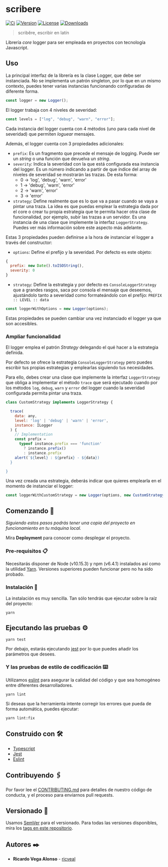 # scribere

[![Ci](https://img.shields.io/circleci/project/github/ricveal/scribere.svg)](https://circleci.com/gh/ricveal/scribere)
[![Version](https://img.shields.io/npm/v/scribere.svg)](https://www.npmjs.com/package/scribere)
[![License](https://img.shields.io/npm/l/scribere.svg)](https://www.npmjs.com/package/scribere)
[![Downloads](https://img.shields.io/npm/dm/scribere.svg)](https://www.npmjs.com/package/scribere)

> scribĕre, escribir en latín

Librería _core_ logger para ser empleada en proyectos con tecnología Javascript.

## Uso

La principal interfaz de la librería es la clase Logger, que debe ser instanciada. No se implementa un patrón singleton, por lo que en un mismo contexto, puedes tener varias instancias funcionando configuradas de diferente forma.

```javascript
const logger = new Logger();
```

El logger trabaja con 4 niveles de severidad:

```javascript
const levels = ["log", "debug", "warn", "error"];
```

Cada instancia del logger cuenta con 4 métodos (uno para cada nivel de severidad) que permiten _loguear_ mensajes.

Además, el logger cuenta con 3 propiedades adicionales:

- `prefix`: Es un fragmento que precede el mensaje de logging. Puede ser un _string_ o una función que devuelva un _string_.
- `severity`: Indica la severidad con la que está configurada esa instancia del logger. Es un número indicando a partir de que índice del array de niveles de severidad se mostrarán las trazas. De esta forma:
  - 0 -> 'log', 'debug', 'warn', 'error'
  - 1 -> 'debug', 'warn', 'error'
  - 2 -> 'warn', 'error'
  - 3 -> 'error'
- `strategy`: Define realmente que es lo que va a pasar cuando se vaya a pintar una traza. La idea es que puedas emplear la estrategia dada por el core o crear tu propia estrategia que te permita hacer otra clase de funcionalidad, por ejemplo, subir las trazas a un servidor. Es una instancia de una clase que implemente la interfaz `LoggerStrategy`. Puedes ver más información sobre este aspecto más adelante.

Estas 3 propiedades pueden definirse a la hora de instanciar el logger a través del constructor:

- `options`: Define el prefijo y la severidad. Por defecto es este objeto:

```javascript
{
  prefix: new Date().toISOString(),
  severity: 0
}
```

- `strategy`: Define la estrategia y por defecto es `ConsoleLoggerStrategy` que a grandes rasgos, saca por consola el mensaje que deseemos, ajustándolo tanto a severidad como formateándolo con el prefijo: `PREFIX :: LEVEL :: data`

```javascript
const loggerWithOptions = new Logger(options);
```

Estas propiedades se pueden cambiar una vez instanciado el logger ya que son accesibles.

### Ampliar funcionalidad

El logger emplea el patrón _Strategy_ delegando el qué hacer a la estrategia definida.

Por defecto se ofrece la estrategia `ConsoleLoggerStrategy` pero puedes escribir tus propias estrategias y emplearlas siguiendo tus necesidades.

Para ello, debes crear una clase que implemente la interfaz `LoggerStrategy` que obliga a implementar el método `trace` que será ejecutado cuando por los métodos `log`, `debug`, `warn` y `error` del logger cuando la severidad configurada permita pintar una traza.

```javascript
class CustomStrategy implements LoggerStrategy {

  trace(
    data: any,
    level: 'log' | 'debug' | 'warn' | 'error',
    instance: ILogger
  ) {
    // Implementation
    const prefix =
      typeof instance.prefix === 'function'
        ? instance.prefix()
        : instance.prefix
    alert(`${level} : ${prefix} - ${data})
  }

}
```

Una vez creada una estrategia, deberás indicar que quieres emplearla en el momento de instanciar el logger:

```javascript
const loggerWithCustomStrategy = new Logger(options, new CustomStrategy());
```

## Comenzando 🚀

_Siguiendo estos pasos podrás tener una copia del proyecto en funcionamiento en tu máquina local._

Mira **Deployment** para conocer como desplegar el proyecto.

### Pre-requisitos 📋

Necesitarás disponer de Node (v10.15.3) y npm (v6.4.1) instalados así como la utilidad [Yarn](https://yarnpkg.com/lang/en/). Versiones superiores pueden funcionar pero no ha sido probado.

### Instalación 🔧

La instalación es muy sencilla. Tan sólo tendrás que ejecutar sobre la raíz del proyecto:

```
yarn
```

## Ejecutando las pruebas ⚙️

```
yarn test
```

Por debajo, estarás ejecutando [jest](https://jestjs.io/) por lo que puedes añadir los parámetros que desees.

### Y las pruebas de estilo de codificación ⌨️

Utilizamos [eslint](https://eslint.org/) para asegurar la calidad del código y que sea homogéneo entre diferentes desarrolladores.

```
yarn lint
```

Si deseas que la herramienta intente corregir los errores que pueda de forma automática, puedes ejecutar:

```
yarn lint:fix
```

## Construido con 🛠️

- [Typescript](https://www.typescriptlang.org/)
- [Jest](https://jestjs.io/)
- [Eslint](https://eslint.org/)

## Contribuyendo 🖇️

Por favor lee el [CONTRIBUTING.md](https://github.com/ricveal/scribere/blob/master/CONTRIBUTING.md) para detalles de nuestro código de conducta, y el proceso para enviarnos pull requests.

## Versionado 📌

Usamos [SemVer](http://semver.org/) para el versionado. Para todas las versiones disponibles, mira los [tags en este repositorio](https://github.com/ricveal/scribere/tags).

## Autores ✒️

- **Ricardo Vega Alonso** - [ricveal](https://github.com/ricveal)

